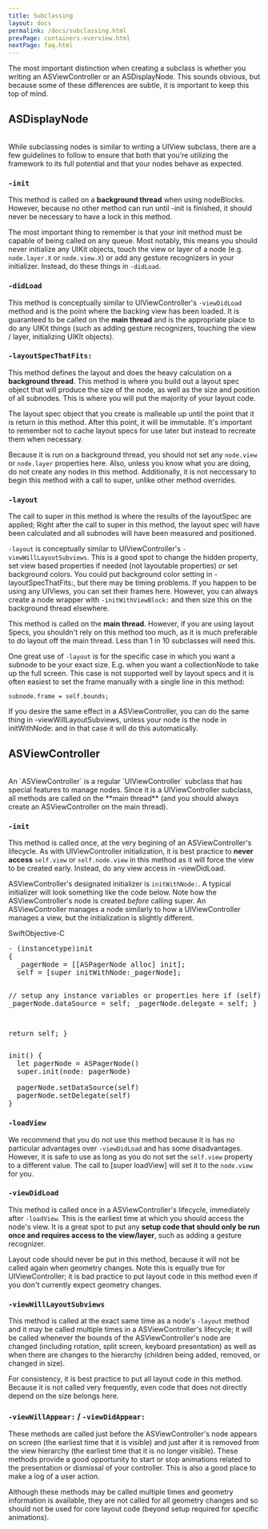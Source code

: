 ```yaml
---
title: Subclassing 
layout: docs
permalink: /docs/subclassing.html
prevPage: containers-overview.html
nextPage: faq.html
---
```

The most important distinction when creating a subclass is whether you writing an ASViewController or an ASDisplayNode. This sounds obvious, but because some of these differences are subtle, it is important to keep this top of mind. 

## ASDisplayNode
<br>
While subclassing nodes is similar to writing a UIView subclass, there are a few guidelines to follow to ensure that both that you're utilizing the framework to its full potential and that your nodes behave as expected.

### `-init`

This method is called on a **background thread** when using nodeBlocks. However, because no other method can run until -init is finished, it should never be necessary to have a lock in this method. 

The most important thing to remember is that your init method must be capable of being called on any queue. Most notably, this means you should never initialize any UIKit objects, touch the view or layer of a node (e.g. `node.layer.X` or `node.view.X`) or add any gesture recognizers in your initializer. Instead, do these things in `-didLoad`. 

### `-didLoad`

This method is conceptually similar to UIViewController's `-viewDidLoad` method and is the point where the backing view has been loaded.  It is guaranteed to be called on the **main thread** and is the appropriate place to do any UIKit things (such as adding gesture recognizers, touching the view / layer, initializing UIKIt objects). 

### `-layoutSpecThatFits:`

This method defines the layout and does the heavy calculation on a **background thread**. This method is where you build out a layout spec object that will produce the size of the node, as well as the size and position of all subnodes.  This is where you will put the majority of your layout code. 

The layout spec object that you create is malleable up until the point that it is return in this method.  After this point, it will be immutable.  It's important to remember not to cache layout specs for use later but instead to recreate them when necessary.

Because it is run on a background thread, you should not set any `node.view` or `node.layer` properties here. Also, unless you know what you are doing, do not create any nodes in this method. Additionally, it is not neccessary to begin this method with a call to super, unlike other method overrides. 

### `-layout`  

The call to super in this method is where the results of the layoutSpec are applied; Right after the call to super in this method, the layout spec will have been calculated and all subnodes will have been measured and positioned. 

`-layout` is conceptually similar to UIViewController's `-viewWillLayoutSubviews`. This is a good spot to change the hidden property, set view based properties if needed (not layoutable properties) or set background colors. You could put background color setting in -layoutSpecThatFits:, but there may be timing problems. If you happen to be using any UIViews, you can set their frames here. However, you can always create a node wrapper with `-initWithViewBlock:` and then size this on the background thread elsewhere. 

This method is called on the **main thread**. However, if you are using layout Specs, you shouldn't rely on this method too much, as it is much preferable to do layout off the main thread. Less than 1 in 10 subclasses will need this.

One great use of `-layout` is for the specific case in which you want a subnode to be your exact size. E.g. when you want a collectionNode to take up the full screen. This case is not supported well by layout specs and it is often easiest to set the frame manually with a single line in this method:

```
subnode.frame = self.bounds;
```

If you desire the same effect in a ASViewController, you can do the same thing in -viewWillLayoutSubviews, unless your node is the node in initWithNode: and in that case it will do this automatically.

## ASViewController
<br>
An `ASViewController` is a regular `UIViewController` subclass that has special features to manage nodes. Since it is a UIViewController subclass, all methods are called on the **main thread** (and you should always create an ASViewController on the main thread). 

### `-init` 

This method is called once, at the very begining of an ASViewController's lifecycle. As with UIViewController initialization, it is best practice to **never access** `self.view` or `self.node.view` in this method as it will force the view to be created early. Instead, do any view access in -viewDidLoad. 

ASViewController's designated initializer is `initWithNode:`. A typical initializer will look something like the code below. Note how the ASViewController's node is created _before_ calling super. An ASViewController manages a node similarly to how a UIViewController manages a view, but the initialization is slightly different. 


<div class = "highlight-group">
<span class="language-toggle"><a data-lang="swift" class="swiftButton">Swift</a><a data-lang="objective-c" class = "active objcButton">Objective-C</a></span>

<div class = "code">
<pre lang="objc" class="objcCode">
- (instancetype)init
{
  _pagerNode = [[ASPagerNode alloc] init];
  self = [super initWithNode:_pagerNode];
  
  // setup any instance variables or properties here
  if (self) {
    _pagerNode.dataSource = self;
    _pagerNode.delegate = self;
  }
  
  return self;
}
</pre>
<pre lang="swift" class = "swiftCode hidden">
init() {
  let pagerNode = ASPagerNode()
  super.init(node: pagerNode)

  pagerNode.setDataSource(self)
  pagerNode.setDelegate(self)
}
</pre>
</div>
</div>
       
### `-loadView`

We recommend that you do not use this method because it is has no particular advantages over `-viewDidLoad` and has some disadvantages. However, it is safe to use as long as you do not set the `self.view` property to a different value. The call to [super loadView] will set it to the `node.view` for you.

### `-viewDidLoad`  

This method is called once in a ASViewController's lifecycle, immediately after `-loadView`. This is the earliest time at which you should access the node's view. It is a great spot to put any **setup code that should only be run once and requires access to the view/layer**, such as adding a gesture recognizer. 

Layout code should never be put in this method, because it will not be called again when geometry changes. Note this is equally true for UIViewController; it is bad practice to put layout code in this method even if you don't currently expect geometry changes. 

### `-viewWillLayoutSubviews`  

This method is called at the exact same time as a node's `-layout` method and it may be called multiple times in a ASViewController's lifecycle; it will be called whenever the bounds of the ASViewController's node are changed (including rotation, split screen, keyboard presentation) as well as when there are changes to the hierarchy (children being added, removed, or changed in size). 

For consistency, it is best practice to put all layout code in this method. Because it is not called very frequently, even code that does not directly depend on the size belongs here.  

### `-viewWillAppear:` / `-viewDidAppear:`

These methods are called just before the ASViewController's node appears on screen (the earliest time that it is visible) and just after it is removed from the view hierarchy (the earliest time that it is no longer visible). These methods provide a good opportunity to start or stop animations related to the presentation or dismissal of your controller. This is also a good place to make a log of a user action.

Although these methods may be called multiple times and geometry information is available, they are not called for all geometry changes and so should not be used for core layout code (beyond setup required for specific animations). 
